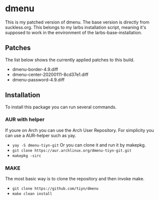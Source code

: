 # dmenu
This is my patched version of dmenu.
The base version is directly from suckless.org.
This belongs to my larbs installation script, meaning it's supposed to work in the environment of the larbs-base-installation.

## Patches
The list below shows the currently applied patches to this build.
- dmenu-border-4.9.diff
- dmenu-center-20200111-8cd37e1.diff
- dmenu-password-4.9.diff

## Installation
To install this package you can run several commands.

### AUR with helper
If youre on Arch you can use the Arch User Repository.
For simplicity you can use a AUR-helper such as yay.
- `yay -S dmenu-tiyn-git`
Or you can clone it and run it by makepkg.
- `git clone https://aur.archlinux.org/dmenu-tiyn-git.git`
- `makepkg -sirc`

### MAKE
The most basic way is to clone the repository and then invoke make.
- `git clone https://github.com/tiyn/dmenu`
- `make clean install`
